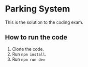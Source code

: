 # Parking System

This is the solution to the coding exam.

## How to run the code
1. Clone the code.
2. Run `npm install`.
3. Run `npm run dev`